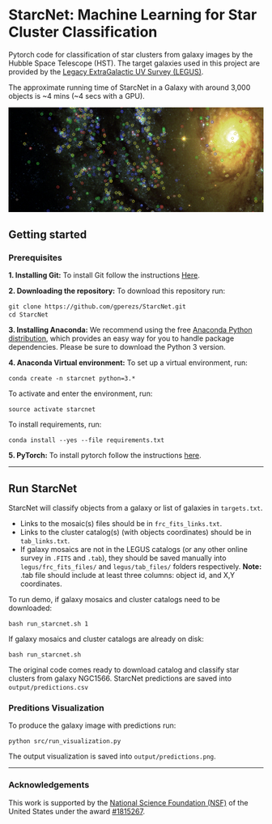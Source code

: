 # StarcNet: Machine Learning for Star Cluster Classification

Pytorch code for classification of star clusters from galaxy images by the Hubble Space Telescope (HST). The target galaxies used in this project are provided by the [Legacy ExtraGalactic UV Survey (LEGUS)](https://archive.stsci.edu/prepds/legus/). 

The approximate running time of StarcNet in a Galaxy with around 3,000 objects is ~4 mins (~4 secs with a GPU). 

![title_image](title_im.jpg)

## Getting started

### Prerequisites

**1. Installing Git:** To install Git follow the instructions [Here](https://gist.github.com/derhuerst/1b15ff4652a867391f03).

**2. Downloading the repository:** To download this repository run:
```
git clone https://github.com/gperezs/StarcNet.git
cd StarcNet
```

**3. Installing Anaconda:** We recommend using the free [Anaconda Python distribution](https://www.anaconda.com/download/), which provides an easy way for you to handle package dependencies. Please be sure to download the Python 3 version.

**4. Anaconda Virtual environment:** To set up a virtual environment, run:
```
conda create -n starcnet python=3.*
```

To activate and enter the environment, run:
```
source activate starcnet
```

To install requirements, run:
```
conda install --yes --file requirements.txt 
```

**5. PyTorch:** To install pytorch follow the instructions [here](https://pytorch.org/).

-------------------------

## Run StarcNet

StarcNet will classify objects from a galaxy or list of galaxies in `targets.txt`.

* Links to the mosaic(s) files should be in `frc_fits_links.txt`.
* Links to the cluster catalog(s) (with objects coordinates) should be in `tab_links.txt`.
* If galaxy mosaics are not in the LEGUS catalogs (or any other online survey in `.FITS` and `.tab`), they should be saved manually into `legus/frc_fits_files/` and `legus/tab_files/` folders respectively. **Note:** .tab file should include at least three columns: object id, and X,Y coordinates.

To run demo, if galaxy mosaics and cluster catalogs need to be downloaded:

```
bash run_starcnet.sh 1
```
If galaxy mosaics and cluster catalogs are already on disk:
```
bash run_starcnet.sh
```

The original code comes ready to download catalog and classify star clusters from galaxy NGC1566. StarcNet predictions are saved into `output/predictions.csv` 

### Preditions Visualization

To produce the galaxy image with predictions run:
```
python src/run_visualization.py
```

The output visualization is saved into `output/predictions.png`.

-------------------------

### Acknowledgements

This work is supported by the [National Science Foundation (NSF)](https://nsf.gov/index.jsp) of the United States under the award [\#1815267](https://nsf.gov/awardsearch/showAward?AWD_ID=1815267).
